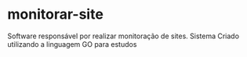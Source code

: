 # monitorar-site
Software responsável por realizar monitoração de sites. Sistema Criado utilizando a linguagem GO para estudos
